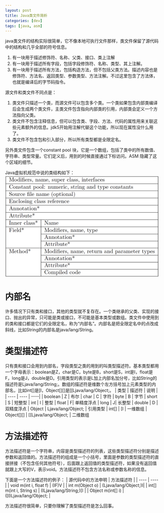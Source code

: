 ```yaml
---
layout: post
title: Java类文件简析
categories: [dev]
tags: [java, asm]
---
```

java类文件的结构实际很简单，它不像本地可执行文件那样，类文件保留了源代码中的结构和几乎全部的符号信息。

1. 有一块用于描述修饰符、名称、父类、接口、类上注解
2. 有一块用于描述所有字段，包括字段修饰符、名称、类型、其上注解。
3. 有一块用于描述所有方法，包括构造方法，但不包括父类方法。描述内容也是修饰符、方法名、返回类型、参数类型、方法注解。不过这里包含了方法体，也就是编译后的字节码指令。

源文件和类文件不同点是：
1. 类文件只描述一个类，而源文件可以包含多个类。一个类如果包含内部类编译后会生成两个类文件，主类文件包含指向内部类的引用，内部类会定义一个方法指向父类。
2. 类文件不包含注释信息，但可以包含类、字段、方法、代码的属性用来关联这些元素额外的信息。jdk5开始用注解代替这个功能，所以现在属性没什么用了。
3. 类文件不包含包和引入部分，所以所有类型都是全限定名。

另外类文件包含一个constant pool 块，它是一个数组，包括了类中的所有数值、字符串、类型常量。它们定义后，用到的时候直接通过下标访问。ASM 隐藏了这个区域的细节。

Java虚拟机规范中说的类结构如下：
![类结构](/images/post/klass.png)

# 内部名
许多情况下只有类和接口，其他的类型就不复存在。一个类继承的父类、实现的接口、抛出的异常，只可能是类或接口，不可能是基本类型或数组。类文件中使用到的类和接口都是它们的全限定名，称为“内部名”。内部名是把全限定名中的点改成斜线，比如String的内部名是java/lang/String。

# 类型描述符
只有类和接口会用到内部名，字段类型之类的用到的叫类型描述符。基本类型都用一个字母表示：boolean是Z，char是C，byte是B，short是S，int是I，float是F，long是J，double是D。引用类型的表示是L加上内部名加分号，比如String的描述符是Ljava/lang/String;。数组的描述符是维数个左方括号加上元素类型的内部名，比如int[]是[I，Object[][]是[[Ljava/lang/Object;。
|  类型   | 描述符  | 说明 |
|  ----  | ----   | ----|
| boolean  | Z | 布尔
| char  | C | 字符
| byte  | B | 字节
| short  | S | 短整型
| int  | I | 整型
| float  |  F| 单精度浮点
| long  |  J| 长整型
| double  | D | 双精度浮点
| Object  | Ljava/lang/Object; | 引用类型
| int[]  | [I | 一维数组
| Object[][]  | [[Ljava/lang/Object; | 二维数组

# 方法描述符
方法描述符是一个字符串，内容是类型描述符的列表，这些类型描述符分别是描述参数和返回值的。方法描述符的组成是一个小括号，里面是参数的类型描述符的直接拼接（不包含任何其他符号），后面跟上返回值的类型描述符，如果没有返回值就跟上大写的V，表示void。方法描述符不包含方法名称或参数名称的信息。

下面是一个方法描述符的例子：
|  源代码中的方法申明   | 方法描述符  |
|  ----  | ----   | 
| void m(int i, float f)  | (IF)V | 
| int m(Object o)  | (Ljava/lang/Object;)I| 
| int[] m(int i, String s) | (ILjava/lang/String;)[I | 
| Object m(int[] i) | ([I)Ljava/lang/Object; | 

方法描述符很简单，只要你理解了类型描述符是怎么回事。